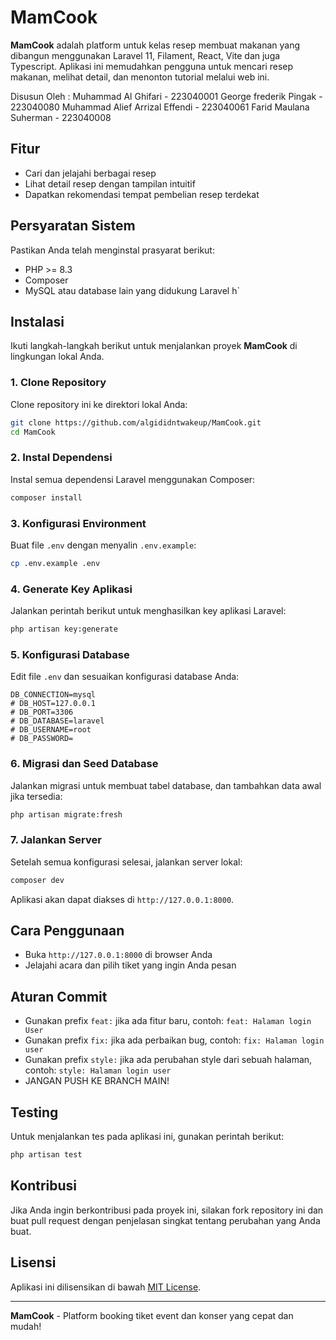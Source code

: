 # MamCook

**MamCook** adalah platform untuk kelas resep membuat makanan yang dibangun menggunakan Laravel 11, Filament, React, Vite dan juga Typescript. Aplikasi ini memudahkan pengguna untuk mencari resep makanan, melihat detail, dan menonton tutorial melalui web ini.

Disusun Oleh :
Muhammad Al Ghifari - 223040001
George frederik Pingak - 223040080
Muhammad Alief Arrizal Effendi - 223040061
Farid Maulana Suherman - 223040008

## Fitur

-   Cari dan jelajahi berbagai resep
-   Lihat detail resep dengan tampilan intuitif
-   Dapatkan rekomendasi tempat pembelian resep terdekat

## Persyaratan Sistem

Pastikan Anda telah menginstal prasyarat berikut:

-   PHP >= 8.3
-   Composer
-   MySQL atau database lain yang didukung Laravel
    h`

## Instalasi

Ikuti langkah-langkah berikut untuk menjalankan proyek **MamCook** di lingkungan lokal Anda.

### 1. Clone Repository

Clone repository ini ke direktori lokal Anda:

```bash
git clone https://github.com/algididntwakeup/MamCook.git
cd MamCook
```

### 2. Instal Dependensi

Instal semua dependensi Laravel menggunakan Composer:

```bash
composer install
```

### 3. Konfigurasi Environment

Buat file `.env` dengan menyalin `.env.example`:

```bash
cp .env.example .env
```

### 4. Generate Key Aplikasi

Jalankan perintah berikut untuk menghasilkan key aplikasi Laravel:

```bash
php artisan key:generate
```

### 5. Konfigurasi Database

Edit file `.env` dan sesuaikan konfigurasi database Anda:

```dotenv
DB_CONNECTION=mysql
# DB_HOST=127.0.0.1
# DB_PORT=3306
# DB_DATABASE=laravel
# DB_USERNAME=root
# DB_PASSWORD=
```

### 6. Migrasi dan Seed Database

Jalankan migrasi untuk membuat tabel database, dan tambahkan data awal jika tersedia:

```bash
php artisan migrate:fresh
```

### 7. Jalankan Server

Setelah semua konfigurasi selesai, jalankan server lokal:

```bash
composer dev
```

Aplikasi akan dapat diakses di `http://127.0.0.1:8000`.

## Cara Penggunaan

-   Buka `http://127.0.0.1:8000` di browser Anda
-   Jelajahi acara dan pilih tiket yang ingin Anda pesan

## Aturan Commit

-   Gunakan prefix `feat:` jika ada fitur baru, contoh: `feat: Halaman login User`
-   Gunakan prefix `fix:` jika ada perbaikan bug, contoh: `fix: Halaman login user`
-   Gunakan prefix `style:` jika ada perubahan style dari sebuah halaman, contoh: `style: Halaman login user`
-   JANGAN PUSH KE BRANCH MAIN!

## Testing

Untuk menjalankan tes pada aplikasi ini, gunakan perintah berikut:

```bash
php artisan test
```

## Kontribusi

Jika Anda ingin berkontribusi pada proyek ini, silakan fork repository ini dan buat pull request dengan penjelasan singkat tentang perubahan yang Anda buat.

## Lisensi

Aplikasi ini dilisensikan di bawah [MIT License](https://opensource.org/licenses/MIT).

---

**MamCook** - Platform booking tiket event dan konser yang cepat dan mudah!
